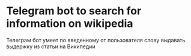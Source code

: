 # Telegram bot to search for information on wikipedia
Телеграм бот умеет по введенному от пользователя слову выдавать выдержку из статьи на Википедии
